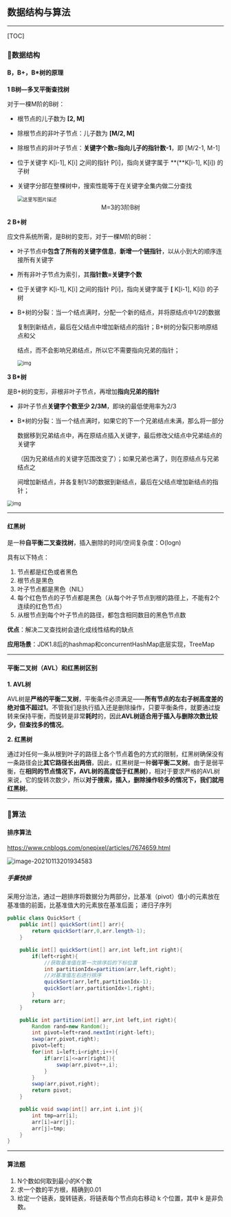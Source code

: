 ## 数据结构与算法

---

[TOC]

### :watermelon:数据结构

#### B，B+，B*树的原理

**1 B树—多叉平衡查找树**

对于一棵M阶的B树：

* 根节点的儿子数为 **[2, M]**

* 除根节点的非叶子节点：儿子数为 **[M/2, M]**

* 除根节点的非叶子节点：**关键字个数=指向儿子的指针数-1**，即 [M/2-1, M-1]

* 位于关键字 K[i-1], K[i] 之间的指针 P[i]，指向关键字属于 **(**K[i-1], K[i]) 的子树

* 关键字分部在整棵树中，搜索性能等于在关键字全集内做二分查找

  <img src="https://typora-image-ariellauu.oss-cn-beijing.aliyuncs.com/uPic/524341-20160414100804004-506796201.jpg" alt="这里写图片描述" style="zoom: 80%;" />

  <center>M=3的3阶B树</center>

**2 B+树**

应文件系统所需，是B树的变形，对于一棵M阶的B树：

- 叶子节点中**包含了所有的关键字信息**，**新增一个链指针**，以从小到大的顺序连接所有关键字

- 所有非叶子节点为索引，其**指针数=关键字个数**

- 位于关键字 K[i-1], K[i] 之间的指针 P[i]，指向关键字属于 **[** K[i-1], K[i]) 的子树

- B+树的分裂：当一个结点满时，分配一个新的结点，并将原结点中1/2的数据

  复制到新结点，最后在父结点中增加新结点的指针；B+树的分裂只影响原结点和父

  结点，而不会影响兄弟结点，所以它不需要指向兄弟的指针；

  <img src="https://typora-image-ariellauu.oss-cn-beijing.aliyuncs.com/uPic/20160805192039968.jpg" alt="img" style="zoom: 80%;" />

**3 B*树**

是B+树的变形，非根非叶子节点，再增加**指向兄弟的指针**

- 非叶子节点**关键字个数至少 2/3M**，即块的最低使用率为2/3

- B*树的分裂：当一个结点满时，如果它的下一个兄弟结点未满，那么将一部分

  数据移到兄弟结点中，再在原结点插入关键字，最后修改父结点中兄弟结点的关键字

  （因为兄弟结点的关键字范围改变了）；如果兄弟也满了，则在原结点与兄弟结点之

  间增加新结点，并各复制1/3的数据到新结点，最后在父结点增加新结点的指针；

<img src="https://typora-image-ariellauu.oss-cn-beijing.aliyuncs.com/uPic/524341-20160414101039660-287121250.jpg" alt="img" style="zoom:80%;" />

---

#### 红黑树

是一种**自平衡二叉查找树**，插入删除的时间/空间复杂度：O(logn)

具有以下特点：

1. 节点都是红色或者黑色
2. 根节点是黑色
3. 叶子节点都是黑色（NIL）
4. 每个红色节点的子节点都是黑色（从每个叶子节点到根的路径上，不能有2个连续的红色节点）
5. 从根节点到每个叶子节点的路径，都包含相同数目的黑色节点数

**优点**：解决二叉查找树会退化成线性结构的缺点

**应用场景**：JDK1.8后的hashmap和concurrentHashMap底层实现，TreeMap

---

#### 平衡二叉树（AVL）和红黑树区别

**1. AVL树**

AVL树是**严格的平衡二叉树**，平衡条件必须满足——**所有节点的左右子树高度差的绝对值不超过1**。不管我们是执行插入还是删除操作，只要平衡条件，就要通过旋转来保持平衡，而旋转是非常**耗时**的，因此**AVL树适合用于插入与删除次数比较少，但查找多的情况**。

**2. 红黑树**

通过对任何一条从根到叶子的路径上各个节点着色的方式的限制，红黑树确保没有一条路径会比**其它路径长出两倍**，因此，红黑树是一种**弱平衡二叉树**。由于是弱平衡，在**相同的节点情况下，AVL树的高度低于红黑树）**，相对于要求严格的AVL树来说，它的旋转次数少，所以**对于搜索，插入，删除操作较多的情况下，我们就用红黑树**。

---

### :watermelon:算法

#### 排序算法

https://www.cnblogs.com/onepixel/articles/7674659.html

![image-20210113201934583](https://typora-image-ariellauu.oss-cn-beijing.aliyuncs.com/uPic/image-20210113201934583.png)

##### 手撕快排

采用分治法，通过一趟排序将数据分为两部分，比基准（pivot）值小的元素放在基准值的前面，比基准值大的元素放在基准后面； 递归子序列

```java
public class QuickSort {
    public int[] quickSort(int[] arr){
        return quickSort(arr,0,arr.length-1);
    }

    public int[] quickSort(int[] arr,int left,int right){
        if(left<right){
          	//获取基准值在第一次排序后的下标位置
            int partitionIdx=partition(arr,left,right);
          	//对基准值左右进行排序
            quickSort(arr,left,partitionIdx-1);
            quickSort(arr,partitionIdx+1,right);
        }
        return arr;
    }

    public int partition(int[] arr,int left,int right){
        Random rand=new Random();
        int pivot=left+rand.nextInt(right-left);
        swap(arr,pivot,right);
        pivot=left;
        for(int i=left;i<right;i++){
            if(arr[i]<=arr[right]){
                swap(arr,pivot++,i);
            }
        }
        swap(arr,pivot,right);
        return pivot;
    }

    public void swap(int[] arr,int i,int j){
        int tmp=arr[i];
        arr[i]=arr[j];
        arr[j]=tmp;
    }
}
```

---

#### 算法题

1. N个数如何取到最小的K个数
2. 求一个数的平方根，精确到0.01
3. 给定一个链表，旋转链表，将链表每个节点向右移动 k 个位置，其中 k 是非负数。